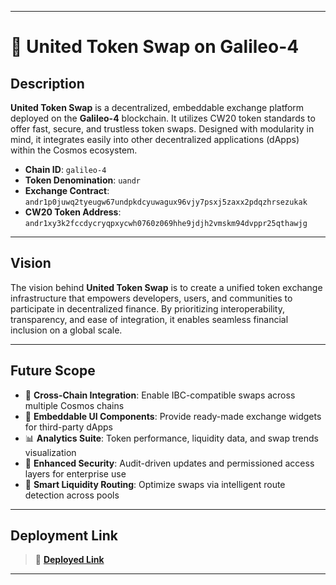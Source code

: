 
---

# 🔁 United Token Swap on Galileo-4

## Description

**United Token Swap** is a decentralized, embeddable exchange platform deployed on the **Galileo-4** blockchain. It utilizes CW20 token standards to offer fast, secure, and trustless token swaps. Designed with modularity in mind, it integrates easily into other decentralized applications (dApps) within the Cosmos ecosystem.

* **Chain ID**: `galileo-4`
* **Token Denomination**: `uandr`
* **Exchange Contract**: `andr1p0juwq2tyeugw67undpkdcyuwagux96vjy7psxj5zaxx2pdqzhrsezukak`
* **CW20 Token Address**: `andr1xy3k2fccdycryqpxycwh0760z069hhe9jdjh2vmskm94dvppr25qthawjg`

---

## Vision

The vision behind **United Token Swap** is to create a unified token exchange infrastructure that empowers developers, users, and communities to participate in decentralized finance. By prioritizing interoperability, transparency, and ease of integration, it enables seamless financial inclusion on a global scale.

---

## Future Scope

* 🔗 **Cross-Chain Integration**: Enable IBC-compatible swaps across multiple Cosmos chains
* 🧩 **Embeddable UI Components**: Provide ready-made exchange widgets for third-party dApps
* 📊 **Analytics Suite**: Token performance, liquidity data, and swap trends visualization
* 🔐 **Enhanced Security**: Audit-driven updates and permissioned access layers for enterprise use
* 🧠 **Smart Liquidity Routing**: Optimize swaps via intelligent route detection across pools

---

## Deployment Link

> 🔗 **[Deployed Link](https://embeddables.testnet.andromedaprotocol.io/galileo-4/united-token)**

---

